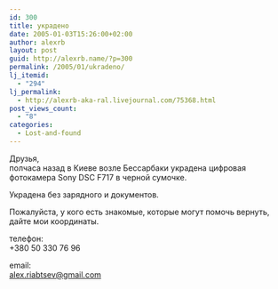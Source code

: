 ```yaml
---
id: 300
title: украдено
date: 2005-01-03T15:26:00+02:00
author: alexrb
layout: post
guid: http://alexrb.name/?p=300
permalink: /2005/01/ukradeno/
lj_itemid:
  - "294"
lj_permalink:
  - http://alexrb-aka-ral.livejournal.com/75368.html
post_views_count:
  - "8"
categories:
  - Lost-and-found
---
```

Друзья,  
полчаса назад в Киеве возле Бессарбаки украдена цифровая фотокамера Sony DSC F717 в черной сумочке. 

Украдена без зарядного и документов. 

Пожалуйста, у кого есть знакомые, которые могут помочь вернуть, дайте мои координаты. 

телефон:  
+380 50 330 76 96 

email:  
alex.riabtsev@gmail.com